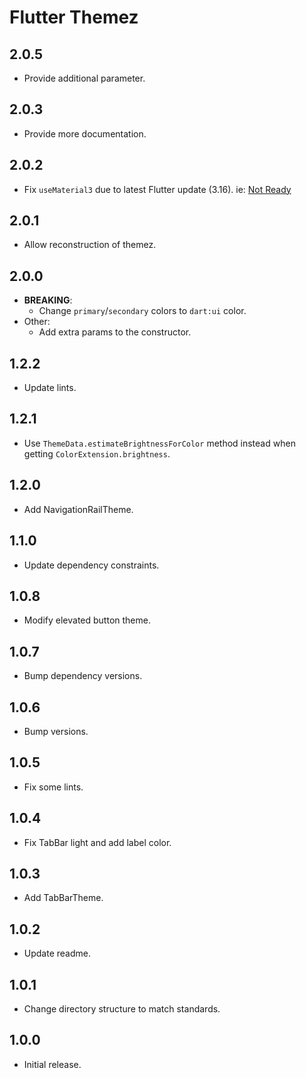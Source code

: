 # Flutter Themez

## 2.0.5

- Provide additional parameter.

## 2.0.3

- Provide more documentation.

## 2.0.2

- Fix `useMaterial3` due to latest Flutter update (3.16). ie: [Not Ready](https://i.imgflip.com/38gn2a.jpg)

## 2.0.1

- Allow reconstruction of themez.

## 2.0.0

- **BREAKING**:
  - Change `primary`/`secondary` colors to `dart:ui` color.
- Other:
  - Add extra params to the constructor.

## 1.2.2

- Update lints.

## 1.2.1

- Use `ThemeData.estimateBrightnessForColor` method instead when getting `ColorExtension.brightness`.

## 1.2.0

- Add NavigationRailTheme.

## 1.1.0

- Update dependency constraints.

## 1.0.8

- Modify elevated button theme.

## 1.0.7

- Bump dependency versions.

## 1.0.6

- Bump versions.

## 1.0.5

- Fix some lints.

## 1.0.4

- Fix TabBar light and add label color.

## 1.0.3

- Add TabBarTheme.

## 1.0.2

- Update readme.

## 1.0.1

- Change directory structure to match standards.

## 1.0.0

- Initial release.
